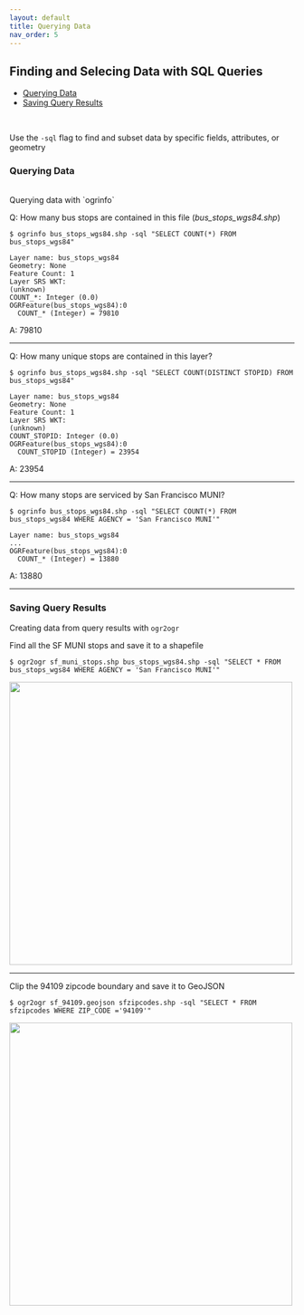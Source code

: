 ```yaml
---
layout: default
title: Querying Data
nav_order: 5
---
```


## Finding and Selecing Data with SQL Queries

* [Querying Data](#querying-data)
* [Saving Query Results](#saving-query-results)
<br/>

Use the `-sql` flag to find and subset data by specific fields, attributes, or geometry

### Querying Data
<br/>
Querying data with `ogrinfo`

Q: How many bus stops are contained in this file (_bus_stops_wgs84.shp_)

```
$ ogrinfo bus_stops_wgs84.shp -sql "SELECT COUNT(*) FROM bus_stops_wgs84"
```

```
Layer name: bus_stops_wgs84
Geometry: None
Feature Count: 1
Layer SRS WKT:
(unknown)
COUNT_*: Integer (0.0)
OGRFeature(bus_stops_wgs84):0
  COUNT_* (Integer) = 79810
```
A: 79810

---


Q: How many unique stops are contained in this layer?


```
$ ogrinfo bus_stops_wgs84.shp -sql "SELECT COUNT(DISTINCT STOPID) FROM bus_stops_wgs84"
```
```
Layer name: bus_stops_wgs84
Geometry: None
Feature Count: 1
Layer SRS WKT:
(unknown)
COUNT_STOPID: Integer (0.0)
OGRFeature(bus_stops_wgs84):0
  COUNT_STOPID (Integer) = 23954
```

A: 23954

---


Q: How many stops are serviced by San Francisco MUNI?

```
$ ogrinfo bus_stops_wgs84.shp -sql "SELECT COUNT(*) FROM bus_stops_wgs84 WHERE AGENCY = 'San Francisco MUNI'"
```

```
Layer name: bus_stops_wgs84
...
OGRFeature(bus_stops_wgs84):0
  COUNT_* (Integer) = 13880
```

A: 13880

---

### Saving Query Results

Creating data from query results with `ogr2ogr`

Find all the SF MUNI stops and save it to a shapefile

```
$ ogr2ogr sf_muni_stops.shp bus_stops_wgs84.shp -sql "SELECT * FROM bus_stops_wgs84 WHERE AGENCY = 'San Francisco MUNI'"
```
<img src="https://raw.githubusercontent.com/kimdurante/intro-to-gdal/master/images/sfmuni.png" width="500">

---

Clip the 94109 zipcode boundary and save it to GeoJSON

```
$ ogr2ogr sf_94109.geojson sfzipcodes.shp -sql "SELECT * FROM sfzipcodes WHERE ZIP_CODE ='94109'"
```
<img src="https://raw.githubusercontent.com/kimdurante/intro-to-gdal/master/images/94109.png" width="500">
